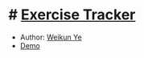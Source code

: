 # # [Exercise Tracker](https://www.freecodecamp.org/learn/apis-and-microservices/apis-and-microservices-projects/exercise-tracker)

-   Author: [Weikun Ye](https://www.linkedin.com/in/weikunye/)
-   [Demo](https://boilerplate-project-exercisetracker.weikunye.repl.co)
